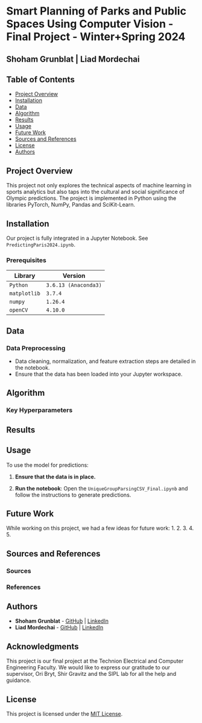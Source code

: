 # Smart Planning of Parks and Public Spaces Using Computer Vision - Final Project - Winter+Spring 2024
## Shoham Grunblat | Liad Mordechai

<p align="middle">

</p>

## Table of Contents
- [Project Overview](#project-overview)
- [Installation](#installation)
- [Data](#data)
- [Algorithm](#algorithm)
- [Results](#results)
- [Usage](#usage)
- [Future Work](#future-work)
- [Sources and References](#sources-and-references)
- [License](#license)
- [Authors](#authors)

## Project Overview
This project not only explores the technical aspects of machine learning in sports analytics but also taps into the cultural and social significance of Olympic predictions. 
The project is implemented in Python using the libraries PyTorch, NumPy, Pandas and SciKit-Learn.

## Installation

Our project is fully integrated in a Jupyter Notebook. See `PredictingParis2024.ipynb`.

### Prerequisites
|Library         | Version |
|--------------------|----|
|`Python`| `3.6.13 (Anaconda3)`|
|`matplotlib`| `3.7.4`|
|`numpy`| `1.26.4`|
|`openCV`| `4.10.0`|
## Data

### Data Preprocessing
- Data cleaning, normalization, and feature extraction steps are detailed in the notebook.
- Ensure that the data has been loaded into your Jupyter workspace.

## Algorithm

### Key Hyperparameters

## Results

## Usage

To use the model for predictions:

1. **Ensure that the data is in place.**

2. **Run the notebook**: Open the `UniqueGroupParsingCSV_Final.ipynb` and follow the instructions to generate predictions.

## Future Work

While working on this project, we had a few ideas for future work:
1. 
2. 
3. 
4. 
5. 

## Sources and References
### Sources

### References

## Authors

- **Shoham Grunblat** - [GitHub](https://github.com/ShohamGR) | [LinkedIn](https://www.linkedin.com/in/shoham-grunblat/)
- **Liad Mordechai** - [GitHub](https://github.com/liadMor123) | [LinkedIn](https://www.linkedin.com/in/liad-mordechai/)

## Acknowledgments

This project is our final project at the Technion Electrical and Computer Engineering Faculty.
We would like to express our gratitude to our supervisor, Ori Bryt, Shir Gravitz and the SIPL lab for all the help and guidance.

## License

This project is licensed under the [MIT License](https://opensource.org/licenses/MIT).

